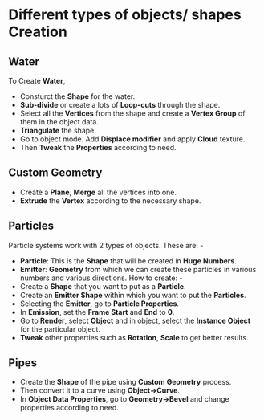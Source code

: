 # Different types of objects/ shapes Creation


## Water 
To Create **Water**,
* Consturct the **Shape** for the water.
* **Sub-divide** or create a lots of **Loop-cuts** through the shape.
* Select all the **Vertices** from the shape and create a **Vertex Group** of them in the object data.
* **Triangulate** the shape.
* Go to object mode. Add **Displace modifier** and apply **Cloud** texture.
* Then **Tweak** the **Properties** according to need.


## Custom Geometry
* Create a **Plane**, **Merge** all the vertices into one.
* **Extrude** the **Vertex** according to the necessary shape.


## Particles
Particle systems work with 2 types of objects. These are: -
* **Particle**: This is the **Shape** that will be created in **Huge Numbers**.
* **Emitter**: **Geometry** from which we can create these particles in various numbers and various directions. 
How to create: - 
* Create a **Shape** that you want to put as a **Particle**.
* Create an **Emitter Shape** within which you want to put the **Particles**.  
* Selecting the **Emitter**, go to **Particle Properties**. 
* In **Emission**, set the **Frame Start** and **End** to **0**.
* Go to **Render**, select **Object** and in object, select the **Instance Object** for the particular object.
* **Tweak** other properties such as **Rotation**, **Scale** to get better results.


## Pipes
* Create the **Shape** of the pipe using **Custom Geometry** process.
* Then convert it to a curve using **Object->Curve**.
* In **Object Data Properties**, go to **Geometry->Bevel** and change properties according to need.
 


